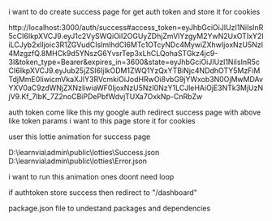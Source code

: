 i want to do create success page for get auth token and store it for cookies 

http://localhost:3000/auth/success#access_token=eyJhbGciOiJIUzI1NiIsInR5cCI6IkpXVCJ9.eyJ1c2VySWQiOiI2OGUyZDhjZmVlYzgyM2YwN2UxOTIxY2IiLCJyb2xlIjoic3R1ZGVudCIsImlhdCI6MTc1OTcyNDc4MywiZXhwIjoxNzU5NzI4MzgzfQ.8MHCk9d5YNszG6YvsrTep3xLhCLQohaSTGkz4jc9-3I&token_type=Bearer&expires_in=3600&state=eyJhbGciOiJIUzI1NiIsInR5cCI6IkpXVCJ9.eyJub25jZSI6IjlkODM1ZWQ1YzQxYTBiNjc4NDdhOTY5MzFiMTdjMmE0IiwicmVkaXJlY3RVcmkiOiJodHRwOi8vbG9jYWxob3N0OjMwMDAvYXV0aC9zdWNjZXNzIiwiaWF0IjoxNzU5NzI0NzY1LCJleHAiOjE3NTk3MjUzNjV9.Kf_7IbK_7Z2noCBiPDePbfWdvjTUXa7OxkNp-CnRbZw

auth token come like this my google auth redirect success page with above like token params i want to this page store it for cookies

user this lottie animation for success page

D:\learnvia\admin\public\lotties\Success.json
D:\learnvia\admin\public\lotties\Error.json

i want to run this animation ones doont need loop 

if authtoken store success then redirect to "/dashboard"

package.json file to undestand packages and dependencies